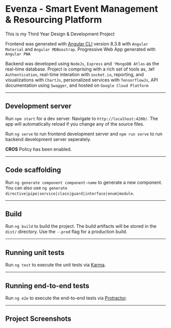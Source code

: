 # Evenza - Smart Event Management & Resourcing Platform

This is my Third Year Design & Development Project

Frontend was generated with [Angular CLI](https://github.com/angular/angular-cli) version 8.3.8 with `Angular Material` and `Angular MDBoostrap`. Progressive Web App generated with `Angular PWA`

Backend was developed using `NodeJs`, `Express` and `'MongoDB Atlas` as the real-time database. Project is comprising with  a rich set of tools as, `JWT Authentication`, real-time interation with `socket.io`,  reporting, and visualizations with `ChartJs`, personalized services with `TensorflowJs`, API documentation using `Swagger`, and hosted on `Google Cloud Platform`

***

## Development server

Run `npm start` for a dev server. Navigate to `http://localhost:4200/`. The app will automatically reload if you change any of the source files.

Run `ng serve` to run frontend development server and  `npm run serve` to run backend development server seperately.

**CROS** Policy has been enabled.

***

## Code scaffolding

Run `ng generate component component-name` to generate a new component. You can also use `ng generate directive|pipe|service|class|guard|interface|enum|module`.

***

## Build

Run `ng build` to build the project. The build artifacts will be stored in the `dist/` directory. Use the `--prod` flag for a production build.

***

## Running unit tests

Run `ng test` to execute the unit tests via [Karma](https://karma-runner.github.io).

***

## Running end-to-end tests

Run `ng e2e` to execute the end-to-end tests via [Protractor](http://www.protractortest.org/).

***

## Project Screenshots
